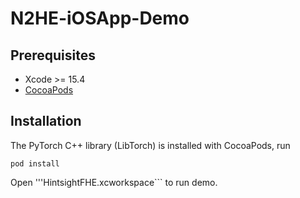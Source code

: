 # N2HE-iOSApp-Demo

## Prerequisites 
- Xcode >= 15.4
- [CocoaPods](https://cocoapods.org)

## Installation 
The PyTorch C++ library (LibTorch) is installed with CocoaPods, run 
```
pod install
```

Open '''HintsightFHE.xcworkspace``` to run demo. 
